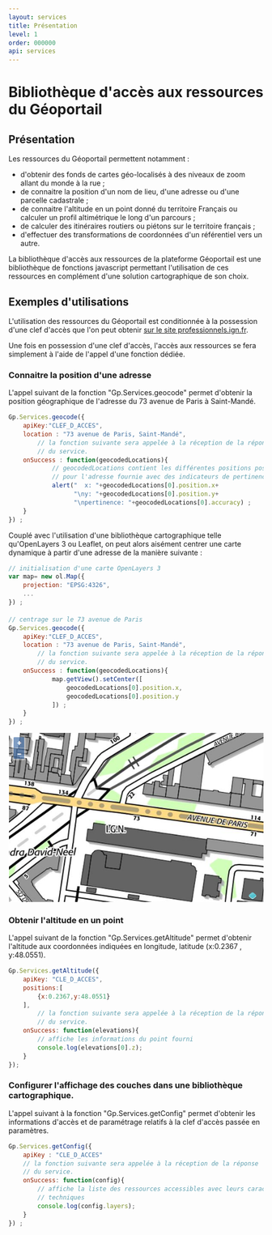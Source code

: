 ```yaml
---
layout: services
title: Présentation
level: 1
order: 000000
api: services
---
```


# Bibliothèque d'accès aux ressources du Géoportail

## Présentation

Les ressources du Géoportail permettent notamment :

* d'obtenir des fonds de cartes géo-localisés à des niveaux de zoom allant du monde à la rue ;
* de connaitre la position d'un nom de lieu, d'une adresse ou d'une parcelle cadastrale ;
* de connaitre l'altitude en un point donné du territoire Français ou calculer un profil altimétrique le long d'un parcours ;
* de calculer des itinéraires routiers ou piétons sur le territoire français ;
* d'effectuer des transformations de coordonnées d'un référentiel vers un autre.

La bibliothèque d'accès aux ressources de la plateforme Géoportail est une bibliothèque de fonctions javascript permettant l'utilisation de ces ressources en complément d'une solution cartographique de son choix.


## Exemples d'utilisations

L'utilisation des ressources du Géoportail est conditionnée à la possession d'une clef d'accès que l'on peut obtenir [sur le site professionnels.ign.fr](http://professionnels.ign.fr/api-web).

Une fois en possession d'une clef d'accès, l'accès aux ressources se fera simplement à l'aide de l'appel d'une fonction dédiée. 


### Connaitre la position d'une adresse


L'appel suivant de la fonction "Gp.Services.geocode" permet d'obtenir la position géographique de l'adresse du 73 avenue de Paris à Saint-Mandé.


``` javascript
Gp.Services.geocode({
    apiKey:"CLEF_D_ACCES",
    location : "73 avenue de Paris, Saint-Mandé",
        // la fonction suivante sera appelée à la réception de la réponse 
        // du service.
    onSuccess : function(geocodedLocations){
            // geocodedLocations contient les différentes positions possibles
            // pour l'adresse fournie avec des indicateurs de pertinence
            alert("  x: "+geocodedLocations[0].position.x+
                  "\ny: "+geocodedLocations[0].position.y+
                  "\npertinence: "+geocodedLocations[0].accuracy) ;
    }
}) ;
```

Couplé avec l'utilisation d'une bibliothèque cartographique telle qu'OpenLayers 3 ou Leaflet, on peut alors aisément centrer une carte dynamique à partir d'une adresse de la manière suivante :

``` javascript
// initialisation d'une carte OpenLayers 3 
var map= new ol.Map({  
    projection: "EPSG:4326",
    ...
}) ;

// centrage sur le 73 avenue de Paris
Gp.Services.geocode({
    apiKey:"CLEF_D_ACCES",
    location : "73 avenue de Paris, Saint-Mandé",
        // la fonction suivante sera appelée à la réception de la réponse 
        // du service.
    onSuccess : function(geocodedLocations){
            map.getView().setCenter([
                geocodedLocations[0].position.x,
                geocodedLocations[0].position.y
            ]) ;
    }
}) ;
```

![centrage OpenLayers 3](../images/ol3-ign.png)




### Obtenir l'altitude en un point

L'appel suivant de la fonction "Gp.Services.getAltitude" permet d'obtenir l'altitude aux coordonnées indiquées en longitude, latitude (x:0.2367 , y:48.0551).


``` javascript
Gp.Services.getAltitude({
    apiKey: "CLE_D_ACCES",
    positions:[
        {x:0.2367,y:48.0551}
    ],
        // la fonction suivante sera appelée à la réception de la réponse 
        // du service.
    onSuccess: function(elevations){
        // affiche les informations du point fourni
        console.log(elevations[0].z);
    }
});
```


### Configurer l'affichage des couches dans une bibliothèque cartographique.

L'appel suivant à la fonction "Gp.Services.getConfig" permet d'obtenir les informations d'accès et de paramétrage relatifs à la clef d'accès passée en paramètres.

``` javascript
Gp.Services.getConfig({
    apiKey : "CLE_D_ACCES"
    // la fonction suivante sera appelée à la réception de la réponse 
    // du service.
    onSuccess: function(config){
        // affiche la liste des ressources accessibles avec leurs caractéristiques
        // techniques
        console.log(config.layers);
    }
}) ;

```
